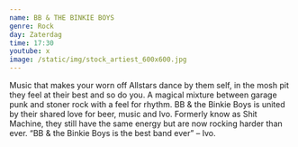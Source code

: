 ```yaml
---
name: BB & THE BINKIE BOYS
genre: Rock
day: Zaterdag
time: 17:30
youtube: x
image: /static/img/stock_artiest_600x600.jpg
---
```

<!--StartFragment-->

Music that makes your worn off Allstars dance by them self, in the mosh pit they feel at their best and so do 
you. A magical mixture between garage punk and stoner rock with a feel for rhythm. BB & the Binkie Boys is 
united by their shared love for beer, music and Ivo. Formerly know as Shit Machine, they still have the same 
energy but are now rocking harder than ever. “BB & the Binkie Boys is the best band ever” – Ivo.

<!--EndFragment-->
